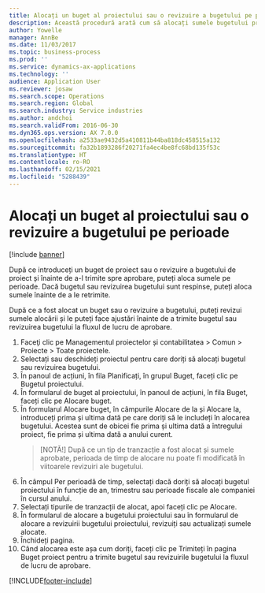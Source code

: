 ```yaml
---
title: Alocați un buget al proiectului sau o revizuire a bugetului pe perioade
description: Această procedură arată cum să alocați sumele bugetului proiectului pe perioade.
author: Yowelle
manager: AnnBe
ms.date: 11/03/2017
ms.topic: business-process
ms.prod: ''
ms.service: dynamics-ax-applications
ms.technology: ''
audience: Application User
ms.reviewer: josaw
ms.search.scope: Operations
ms.search.region: Global
ms.search.industry: Service industries
ms.author: andchoi
ms.search.validFrom: 2016-06-30
ms.dyn365.ops.version: AX 7.0.0
ms.openlocfilehash: a2533ae9432d5a410811b44ba818dc458515a132
ms.sourcegitcommit: fa32b1893286f20271fa4ec4be8fc68bd135f53c
ms.translationtype: HT
ms.contentlocale: ro-RO
ms.lasthandoff: 02/15/2021
ms.locfileid: "5288439"
---
```

# <a name="allocate-a-project-budget-or-budget-revision-across-periods"></a>Alocați un buget al proiectului sau o revizuire a bugetului pe perioade

[!include [banner](../../includes/banner.md)]

După ce introduceți un buget de proiect sau o revizuire a bugetului de proiect și înainte de a-l trimite spre aprobare, puteți aloca sumele pe perioade. Dacă bugetul sau revizuirea bugetului sunt respinse, puteți aloca sumele înainte de a le retrimite. 

După ce a fost alocat un buget sau o revizuire a bugetului, puteți revizui sumele alocării și le puteți face ajustări înainte de a trimite bugetul sau revizuirea bugetului la fluxul de lucru de aprobare. 

1. Faceţi clic pe Managementul proiectelor și contabilitatea > Comun > Proiecte > Toate proiectele. 
2. Selectați sau deschideți proiectul pentru care doriți să alocați bugetul sau revizuirea bugetului. 
3. În panoul de acțiuni, în fila Planificați, în grupul Buget, faceți clic pe Bugetul proiectului. 
4. În formularul de buget al proiectului, în panoul de acțiuni, în fila Buget, faceți clic pe Alocare buget. 
5. În formularul Alocare buget, în câmpurile Alocare de la și Alocare la, introduceți prima și ultima dată pe care doriți să le includeți în alocarea bugetului. Acestea sunt de obicei fie prima și ultima dată a întregului proiect, fie prima și ultima dată a anului curent.  
   > [NOTĂ!] După ce un tip de tranzacție a fost alocat și sumele aprobate, perioada de timp de alocare nu poate fi modificată în viitoarele revizuiri ale bugetului. 
6. În câmpul Per perioadă de timp, selectați dacă doriți să alocați bugetul proiectului în funcție de an, trimestru sau perioade fiscale ale companiei în cursul anului.
7. Selectați tipurile de tranzacții de alocat, apoi faceți clic pe Alocare. 
8. În formularul de alocare a bugetului proiectului sau în formularul de alocare a revizuirii bugetului proiectului, revizuiți sau actualizați sumele alocate. 
9. Închideți pagina.
10. Când alocarea este așa cum doriți, faceți clic pe Trimiteți în pagina Buget proiect pentru a trimite bugetul sau revizuirile bugetului la fluxul de lucru de aprobare.  




[!INCLUDE[footer-include](../../includes/footer-banner.md)]